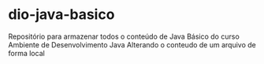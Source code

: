 # dio-java-basico
Repositório para armazenar todos o conteúdo de Java Básico do curso Ambiente de Desenvolvimento Java
Alterando o conteudo de um arquivo de forma local

